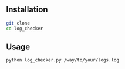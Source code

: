 ## Installation
```bash
git clone 
cd log_checker
```

## Usage
```bash
python log_checker.py /way/to/your/logs.log
```
